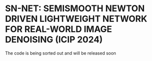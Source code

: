 # SN-NET: SEMISMOOTH NEWTON DRIVEN LIGHTWEIGHT NETWORK FOR REAL-WORLD IMAGE DENOISING (ICIP 2024)

The code is being sorted out and will be released soon
